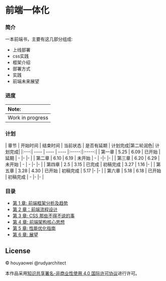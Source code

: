 # 前端一体化

### 简介

一本前端书，主要有这几部分组成:
 
* 上线部署
* css实践
* 框架介绍
* 部署方式
* 实践
* 前端未来展望

### 进度

| Note:            |
|:---------------- |
| Work in progress |

### 计划

| 章节  | 开始时间 | 结束时间 | 当前状态 | 是否有延期 | 计划完成|第二轮润色| 计划完成|
|:---:| ---- | ---- | ---- |:-----:|:-----:|
| 第一章 |   5.25   | 6.09     |   已开始   |  延期   | -  |-  |-  |
| 第二章 |   6.10 |  6.19    |    未开始  |   -   |  -|-  |-  |
| 第三章 |    6.20  |  6.29   |   未开始   |  -  |   -  |-  |-  |
| 第四章 | 2.5  | 3.15 | 已完成 | 初稿完成    |  3.27 | 1.16  |-  |
| 第五章 | 3.28 | 4.30 | 已开始  | 初稿完成     |  5.17  |-  |-  |
| 第六章 | 5.18 | 6.18 | 已开始  | 初稿完成    |  - |-  |-  |

### 目录

- [第 1 章: 前端框架分析及趋势](https://github.com/houyaowei/front-end-complete-book/blob/master/chapters/01-frameworks-and-tendency.md)
- [第 2 章：前端流程设计](https://github.com/houyaowei/front-end-complete-book/blob/master/chapters/02-front-end-process.md)
- [第 3 章: CSS 那些不得不说的事](https://github.com/houyaowei/front-end-complete-book/blob/master/chapters/03-css-have-to-say.md)
- [第 4 章: 前端架构核心思想](https://github.com/houyaowei/front-end-complete-book/blob/master/chapters/04-arc-core.md)
- [第 5 章: 性能优化指南](https://github.com/houyaowei/front-end-complete-book/blob/master/chapters/05-perfermance.md)
- [第 6 章: 展望](https://github.com/houyaowei/front-end-complete-book/blob/master/chapters/06-expaction.md)

## License

© houyaowei  @rudyarchitect

本作品采用[知识共享署名-非商业性使用 4.0 国际许可协议](https://creativecommons.org/licenses/by-nc/4.0/)进行许可。
